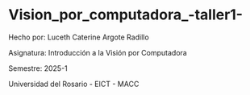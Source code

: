# Vision_por_computadora_-taller1-

Hecho por: Luceth Caterine Argote Radillo

Asignatura: Introducción a la Visión por Computadora

Semestre: 2025-1

Universidad del Rosario - EICT - MACC
